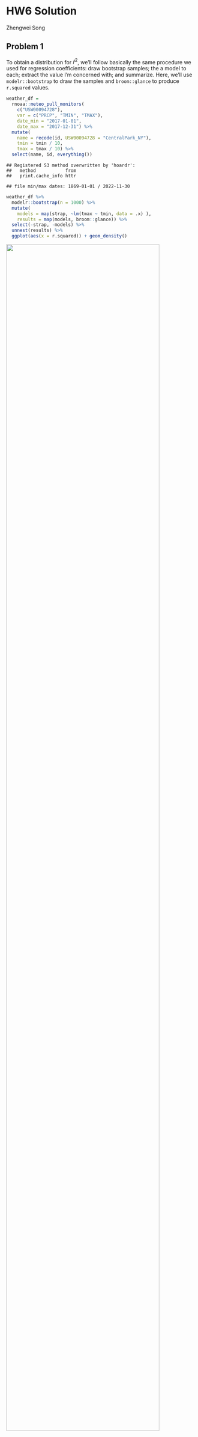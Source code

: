 HW6 Solution
================
Zhengwei Song

## Problem 1

To obtain a distribution for $\hat{r}^2$, we’ll follow basically the
same procedure we used for regression coefficients: draw bootstrap
samples; the a model to each; extract the value I’m concerned with; and
summarize. Here, we’ll use `modelr::bootstrap` to draw the samples and
`broom::glance` to produce `r.squared` values.

``` r
weather_df = 
  rnoaa::meteo_pull_monitors(
    c("USW00094728"),
    var = c("PRCP", "TMIN", "TMAX"), 
    date_min = "2017-01-01",
    date_max = "2017-12-31") %>%
  mutate(
    name = recode(id, USW00094728 = "CentralPark_NY"),
    tmin = tmin / 10,
    tmax = tmax / 10) %>%
  select(name, id, everything())
```

    ## Registered S3 method overwritten by 'hoardr':
    ##   method           from
    ##   print.cache_info httr

    ## file min/max dates: 1869-01-01 / 2022-11-30

``` r
weather_df %>% 
  modelr::bootstrap(n = 1000) %>% 
  mutate(
    models = map(strap, ~lm(tmax ~ tmin, data = .x) ),
    results = map(models, broom::glance)) %>% 
  select(-strap, -models) %>% 
  unnest(results) %>% 
  ggplot(aes(x = r.squared)) + geom_density()
```

<img src="p8105_hw6_zs2539_files/figure-gfm/unnamed-chunk-1-1.png" width="90%" />

In this example, the $\hat{r}^2$ value is high, and the upper bound at 1
may be a cause for the generally skewed shape of the distribution. If we
wanted to construct a confidence interval for $R^2$, we could take the
2.5% and 97.5% quantiles of the estimates across bootstrap samples.
However, because the shape isn’t symmetric, using the mean +/- 1.96
times the standard error probably wouldn’t work well.

We can produce a distribution for $\log(\beta_0 * \beta1)$ using a
similar approach, with a bit more wrangling before we make our plot.

``` r
weather_df %>% 
  modelr::bootstrap(n = 1000) %>% 
  mutate(
    models = map(strap, ~lm(tmax ~ tmin, data = .x) ),
    results = map(models, broom::tidy)) %>% 
  select(-strap, -models) %>% 
  unnest(results) %>% 
  select(id = `.id`, term, estimate) %>% 
  pivot_wider(
    names_from = term, 
    values_from = estimate) %>% 
  rename(beta0 = `(Intercept)`, beta1 = tmin) %>% 
  mutate(log_b0b1 = log(beta0 * beta1)) %>% 
  ggplot(aes(x = log_b0b1)) + geom_density()
```

<img src="p8105_hw6_zs2539_files/figure-gfm/unnamed-chunk-2-1.png" width="90%" />

As with $r^2$, this distribution is somewhat skewed and has some
outliers.

The point of this is not to say you should always use the bootstrap –
it’s possible to establish “large sample” distributions for strange
parameters / values / summaries in a lot of cases, and those are great
to have. But it is helpful to know that there’s a way to do inference
even in tough cases.

## Problem 2

## Importing the dataset

``` r
homicide_raw <- read_csv("https://raw.githubusercontent.com/washingtonpost/data-homicides/master/homicide-data.csv")
```

#### Creating a `city_state` variable, binary variable `resolution` indicating case disposition, omitting cities excluded victim race and Tulsa, AL with data entry mistake. Also, limiting `victim_race` is white or black, making `victim_age` numeric.

``` r
homicide_df = homicide_raw %>% 
    janitor::clean_names() %>%
    mutate(
        reported_date = as.Date(as.character(reported_date), format = "%Y%m%d"),
        city_state = str_c(city, state, sep = ", "),
        resolved = as.numeric(disposition == "Closed by arrest"),
        victim_age = as.numeric(victim_age),
        victim_race = fct_relevel(victim_race, "White")
    ) %>%
    relocate(city_state) %>%
    filter(!city_state %in% c("Dallas, TX","Phoenix, AZ","Kansas City, MO","Tulsa, AL"),
         victim_race %in% c("White","Black"))
```

#### Applying `glm` to fit a logistic regression with resolved vs unresolved as the outcome; victim age, sex and race as predictors. Also, saving the output of `glm` as an R object.

``` r
baltimore_logistic = homicide_df %>%
    filter(city_state == "Baltimore, MD") %>%
    glm(resolved ~ victim_age + victim_race + victim_sex, data = ., family = binomial()) 
```

#### Applying the `broom::tidy` to the above object; Obtaining the estimate and confidence interval of the adjusted odds ratio, for solving homicides comparing male victims to female victims keeping all other variables fixed.

``` r
baltimore_logistic %>% 
  broom::tidy(conf.int = T) %>% 
  mutate(OR = exp(estimate),
         CI_Lower = exp(conf.low),
         CI_Upper = exp(conf.high)) %>%
  select(term, log_OR = estimate, OR,CI_Lower,CI_Upper, p.value) %>% 
  knitr::kable(align = "lrr",
               col.names = c("Term","Estimate","OR", "95% CI Lower", "95% CI Upper", "P-value"),
               digits = 3)
```

| Term             | Estimate |    OR | 95% CI Lower | 95% CI Upper | P-value |
|:-----------------|---------:|------:|:-------------|-------------:|--------:|
| (Intercept)      |    1.152 | 3.164 | 1.998        |        5.057 |   0.000 |
| victim_age       |   -0.007 | 0.993 | 0.987        |        1.000 |   0.043 |
| victim_raceBlack |   -0.842 | 0.431 | 0.305        |        0.606 |   0.000 |
| victim_sexMale   |   -0.854 | 0.426 | 0.324        |        0.558 |   0.000 |

- Keeping all other variables fixed, in Baltimore, MD, homicides in
  which the victim is male are significantly less like to be resolved
  than those in which the victim is female.

## Running `glm` for each of the cities in the dataset; Extracting the adjusted odds ratio and CI, for solving homicides comparing male victims to female victims;

``` r
allcities_logistic = homicide_df %>% 
  nest(data = -city_state) %>% 
  mutate(
    models = map(data, ~glm(resolved ~ victim_age + victim_race + victim_sex, data = ., family = binomial())),
    results = map(models, ~broom::tidy(.x, conf.int = T))) %>% 
  select(-data, -models) %>% 
  unnest(results)
```

``` r
allcities_or = allcities_logistic %>%
    mutate(term = fct_inorder(term),
         OR = exp(estimate),
         ci_lower = exp(conf.low),
         ci_upper = exp(conf.high)
         ) %>%
    select(city_state, term, log_OR = estimate, OR, ci_lower, ci_upper,p.value) %>%
    filter(term == "victim_sexMale")
    
    allcities_or %>% knitr::kable(align = "lrr",
               col.names = c("City, State","Term","Estimate","OR", "95% CI Lower", "95% CI Upper", "P-value"),
               digits = 3)
```

| City, State        |           Term | Estimate | OR    | 95% CI Lower | 95% CI Upper | P-value |
|:-------------------|---------------:|---------:|:------|-------------:|-------------:|:--------|
| Albuquerque, NM    | victim_sexMale |    0.570 | 1.767 |        0.825 |        3.762 | 0.139   |
| Atlanta, GA        | victim_sexMale |    0.000 | 1.000 |        0.680 |        1.458 | 1.000   |
| Baltimore, MD      | victim_sexMale |   -0.854 | 0.426 |        0.324 |        0.558 | 0.000   |
| Baton Rouge, LA    | victim_sexMale |   -0.964 | 0.381 |        0.204 |        0.684 | 0.002   |
| Birmingham, AL     | victim_sexMale |   -0.139 | 0.870 |        0.571 |        1.314 | 0.511   |
| Boston, MA         | victim_sexMale |   -0.395 | 0.674 |        0.353 |        1.277 | 0.226   |
| Buffalo, NY        | victim_sexMale |   -0.653 | 0.521 |        0.288 |        0.936 | 0.029   |
| Charlotte, NC      | victim_sexMale |   -0.123 | 0.884 |        0.551 |        1.391 | 0.600   |
| Chicago, IL        | victim_sexMale |   -0.891 | 0.410 |        0.336 |        0.501 | 0.000   |
| Cincinnati, OH     | victim_sexMale |   -0.917 | 0.400 |        0.231 |        0.667 | 0.001   |
| Columbus, OH       | victim_sexMale |   -0.630 | 0.532 |        0.377 |        0.748 | 0.000   |
| Denver, CO         | victim_sexMale |   -0.736 | 0.479 |        0.233 |        0.962 | 0.041   |
| Detroit, MI        | victim_sexMale |   -0.541 | 0.582 |        0.462 |        0.734 | 0.000   |
| Durham, NC         | victim_sexMale |   -0.208 | 0.812 |        0.382 |        1.658 | 0.576   |
| Fort Worth, TX     | victim_sexMale |   -0.402 | 0.669 |        0.394 |        1.121 | 0.131   |
| Fresno, CA         | victim_sexMale |    0.289 | 1.335 |        0.567 |        3.048 | 0.496   |
| Houston, TX        | victim_sexMale |   -0.341 | 0.711 |        0.557 |        0.906 | 0.006   |
| Indianapolis, IN   | victim_sexMale |   -0.085 | 0.919 |        0.678 |        1.241 | 0.582   |
| Jacksonville, FL   | victim_sexMale |   -0.329 | 0.720 |        0.536 |        0.965 | 0.028   |
| Las Vegas, NV      | victim_sexMale |   -0.178 | 0.837 |        0.606 |        1.151 | 0.278   |
| Long Beach, CA     | victim_sexMale |   -0.891 | 0.410 |        0.143 |        1.024 | 0.072   |
| Los Angeles, CA    | victim_sexMale |   -0.413 | 0.662 |        0.457 |        0.954 | 0.028   |
| Louisville, KY     | victim_sexMale |   -0.712 | 0.491 |        0.301 |        0.784 | 0.003   |
| Memphis, TN        | victim_sexMale |   -0.324 | 0.723 |        0.526 |        0.984 | 0.042   |
| Miami, FL          | victim_sexMale |   -0.663 | 0.515 |        0.304 |        0.873 | 0.013   |
| Milwaukee, wI      | victim_sexMale |   -0.319 | 0.727 |        0.495 |        1.054 | 0.098   |
| Minneapolis, MN    | victim_sexMale |   -0.054 | 0.947 |        0.476 |        1.881 | 0.876   |
| Nashville, TN      | victim_sexMale |    0.034 | 1.034 |        0.681 |        1.556 | 0.873   |
| New Orleans, LA    | victim_sexMale |   -0.536 | 0.585 |        0.422 |        0.812 | 0.001   |
| New York, NY       | victim_sexMale |   -1.338 | 0.262 |        0.133 |        0.485 | 0.000   |
| Oakland, CA        | victim_sexMale |   -0.574 | 0.563 |        0.364 |        0.867 | 0.009   |
| Oklahoma City, OK  | victim_sexMale |   -0.026 | 0.974 |        0.623 |        1.520 | 0.908   |
| Omaha, NE          | victim_sexMale |   -0.961 | 0.382 |        0.199 |        0.711 | 0.003   |
| Philadelphia, PA   | victim_sexMale |   -0.701 | 0.496 |        0.376 |        0.650 | 0.000   |
| Pittsburgh, PA     | victim_sexMale |   -0.842 | 0.431 |        0.263 |        0.696 | 0.001   |
| Richmond, VA       | victim_sexMale |    0.006 | 1.006 |        0.483 |        1.994 | 0.987   |
| San Antonio, TX    | victim_sexMale |   -0.350 | 0.705 |        0.393 |        1.238 | 0.230   |
| Sacramento, CA     | victim_sexMale |   -0.402 | 0.669 |        0.326 |        1.314 | 0.255   |
| Savannah, GA       | victim_sexMale |   -0.143 | 0.867 |        0.419 |        1.780 | 0.697   |
| San Bernardino, CA | victim_sexMale |   -0.692 | 0.500 |        0.166 |        1.462 | 0.206   |
| San Diego, CA      | victim_sexMale |   -0.884 | 0.413 |        0.191 |        0.830 | 0.017   |
| San Francisco, CA  | victim_sexMale |   -0.498 | 0.608 |        0.312 |        1.155 | 0.134   |
| St. Louis, MO      | victim_sexMale |   -0.352 | 0.703 |        0.530 |        0.932 | 0.014   |
| Stockton, CA       | victim_sexMale |    0.301 | 1.352 |        0.626 |        2.994 | 0.447   |
| Tampa, FL          | victim_sexMale |   -0.214 | 0.808 |        0.340 |        1.860 | 0.619   |
| Tulsa, OK          | victim_sexMale |   -0.025 | 0.976 |        0.609 |        1.544 | 0.917   |
| Washington, DC     | victim_sexMale |   -0.371 | 0.690 |        0.465 |        1.012 | 0.061   |

#### Creating plot that shows the estimated ORs and CIs for each city

``` r
allcities_or %>% 
  mutate(city_state = fct_reorder(city_state, OR)) %>% 
  ggplot(aes(x = city_state, y = OR)) + 
  geom_point() +
  geom_errorbar(aes(ymin = ci_lower, ymax = ci_upper)) +
  theme(axis.text.x = element_text(angle = 60, hjust = 1)) +
   labs(
    title = "Estimated ORs and CIs for solved homicides of each city comparing male to female victim",
    x = "City, State",
    y = "Estimated ORs"
  )
```

<img src="p8105_hw6_zs2539_files/figure-gfm/unnamed-chunk-9-1.png" width="90%" />

- Holding all other variables constant, homicide cases with male victims
  are generally less likely to be solved compared to homicide cases with
  female victims because for most cities, the OR and its CI is less than
  1 compared to female victims. However, there are some cities where the
  CI includes 1, meaning that homicide cases with male and female
  victims are solved at no apparent difference.

## Problem 3

#### Loading and cleaning the data

``` r
birthweight_raw = read_csv("./data/birthweight.csv")

birthweight_df = birthweight_raw %>% 
    janitor::clean_names() %>%
    mutate(
        across(.cols = c(babysex, frace, malform, mrace), as.factor)
        ) %>%
  mutate(
      babysex = ifelse(babysex == "1", "male","female"),
      malform = ifelse(malform == "0", "absent","present"),
      frace = recode(frace, "1" = "White", "2" = "Black", "3" = "Asian", "4" = "Puerto Rican", "8" = "Other", "9" = "Unknown"),
      mrace = recode(mrace, "1" = "White", "2" = "Black", "3" = "Asian", "4" = "Puerto Rican", "8" = "Other")
         )
```

- `babysex`,`frace`,`malform` and `mrace` were converted from numeric to
  factor, because they are categorical variables.

- These categorical data were applied `recode` to make it more
  intuitive.

#### Missing data check

``` r
skimr::skim(birthweight_df)[c(2,4)] %>% t() %>% knitr::kable()
```

|               |         |         |       |       |       |         |     |       |         |         |          |         |        |        |         |         |       |      |        |        |
|:--------------|:--------|:--------|:------|:------|:------|:--------|:----|:------|:--------|:--------|:---------|:--------|:-------|:-------|:--------|:--------|:------|:-----|:-------|:-------|
| skim_variable | babysex | malform | frace | mrace | bhead | blength | bwt | delwt | fincome | gaweeks | menarche | mheight | momage | parity | pnumlbw | pnumsga | ppbmi | ppwt | smoken | wtgain |
| complete_rate | 1       | 1       | 1     | 1     | 1     | 1       | 1   | 1     | 1       | 1       | 1        | 1       | 1      | 1      | 1       | 1       | 1     | 1    | 1      | 1      |

- There is no missing data. The cleaned dataset contains 4342
  observations and 20 variables: babysex, bhead, blength, bwt, delwt,
  fincome, frace, gaweeks, malform, menarche, mheight, momage, mrace,
  parity, pnumlbw, pnumsga, ppbmi, ppwt, smoken, wtgain

#### The Correlations with Birth Weight

``` r
birthweight_raw %>% 
  cor_mat() %>%
  cor_gather() %>%
  filter(var1 %in% "bwt") %>%
  filter(!var2 %in% "bwt") %>%
  mutate(
    sig_p = ifelse(p < 0.01, T, F),
    cor_if_sig = ifelse(p < 0.01, cor, NA)
    ) %>% 
  ggplot(aes(
    x = var1, 
    y = var2, 
    fill = cor,
    label = round(cor_if_sig, 2))) + 
  geom_tile(color = "white") +   
  geom_text(
    color = "white",
    size = 4
  ) + 
  scale_x_discrete(
    labels = c("Birth Weight")
  ) + 
  labs(
    x = "Outcome",
    y = "Predictors",
    title = "Correlations between predictors and outcome",
    subtitle = "significant predictors at significance level 0.01",
    fill = "Correlation"
  )
```

<img src="p8105_hw6_zs2539_files/figure-gfm/unnamed-chunk-12-1.png" width="90%" />

- Based on t-test, the variables with p-value less than 0.01 are to be
  selected as potential predictors.

#### Based on the correlation plot, and intuitively, `babysex`, `bhead`, `gaweeks`, `blength`, `wtgain`, `ppwt` are to be included as potential predictors; Hence we can build models on every subsets of these variables and choose the optimal one with the lowest BIC.

``` r
# find all possible subsets of variables
subsets = unlist(lapply(1:6, combn, x = c("babysex", "bhead", "blength", "wtgain", "ppwt","gaweeks"),  simplify = F), recursive = F)

calc_BIC = function(variables){
  
    formula = as.formula(paste("bwt", paste(variables, collapse = " + "), sep = "~"))
  
    model = lm(formula, birthweight_df)
  return(broom::glance(model) %>% pull("BIC"))
}

# calculate BIC value of every model
BICs = map(subsets, calc_BIC) %>% as_vector()

# choose model with the lowest BIC
index = which(BICs == min(BICs))[[1]]
variables = subsets[[index]]
formula = as.formula(paste("bwt", paste(variables, collapse = " + "), sep = "~"))
fit_optimal = lm(formula, birthweight_df)

summary(fit_optimal)
```

    ## 
    ## Call:
    ## lm(formula = formula, data = birthweight_df)
    ## 
    ## Residuals:
    ##      Min       1Q   Median       3Q      Max 
    ## -1094.98  -183.45    -9.24   172.86  2541.84 
    ## 
    ## Coefficients:
    ##               Estimate Std. Error t value Pr(>|t|)    
    ## (Intercept) -6206.5185    96.5745 -64.267  < 2e-16 ***
    ## babysexmale   -32.5114     8.7146  -3.731 0.000193 ***
    ## bhead         137.1713     3.5293  38.867  < 2e-16 ***
    ## blength        78.8211     2.0673  38.127  < 2e-16 ***
    ## wtgain          3.8008     0.4027   9.438  < 2e-16 ***
    ## ppwt            1.5966     0.2161   7.388 1.78e-13 ***
    ## gaweeks        13.1690     1.4951   8.808  < 2e-16 ***
    ## ---
    ## Signif. codes:  0 '***' 0.001 '**' 0.01 '*' 0.05 '.' 0.1 ' ' 1
    ## 
    ## Residual standard error: 281.6 on 4335 degrees of freedom
    ## Multiple R-squared:  0.6981, Adjusted R-squared:  0.6977 
    ## F-statistic:  1671 on 6 and 4335 DF,  p-value: < 2.2e-16

#### Collinearity Check for continuous variables

``` r
selected_variables =
  birthweight_df %>%
  select(bhead, blength, wtgain, ppwt, gaweeks, bwt)

chart.Correlation(selected_variables, method = "pearson")
```

<img src="p8105_hw6_zs2539_files/figure-gfm/unnamed-chunk-14-1.png" width="90%" />

- From the plot, among predictors, `bhead` vs `blength` or `gaweeks`,
  `blength` vs `gaweeks` showed a potential collinearity.

#### Final selection of continuous and categorical predictors

``` r
selected_variables =
  birthweight_df %>%
  select(bhead, blength, gaweeks, bwt, babysex, mrace, wtgain, ppwt)
```

#### Fitting the linear model with finally selected predictors

``` r
fit_final <- lm(bwt ~ bhead + blength + gaweeks + babysex + mrace + wtgain + ppwt+ bhead:blength +
             bhead:blength:gaweeks, 
           data = selected_variables)
summary(fit_final) %>% 
  broom::tidy() %>%
  select(term, estimate, p.value)
```

    ## # A tibble: 12 × 3
    ##    term                    estimate  p.value
    ##    <chr>                      <dbl>    <dbl>
    ##  1 (Intercept)           -2295.     7.74e- 3
    ##  2 bhead                   -19.0    6.06e- 1
    ##  3 blength                 -27.3    2.76e- 1
    ##  4 gaweeks                  50.3    8.05e- 4
    ##  5 babysexmale             -35.4    3.49e- 5
    ##  6 mraceBlack             -127.     1.15e-44
    ##  7 mraceAsian              -54.1    2.04e- 1
    ##  8 mracePuerto Rican      -107.     1.11e- 8
    ##  9 wtgain                    3.99   6.34e-24
    ## 10 ppwt                      1.65   1.56e-14
    ## 11 bhead:blength             4.04   1.05e- 4
    ## 12 bhead:blength:gaweeks    -0.0236 9.33e- 3

``` r
summary(fit_final) %>% 
  broom::glance()
```

    ## # A tibble: 1 × 8
    ##   r.squared adj.r.squared sigma statistic p.value    df df.residual  nobs
    ##       <dbl>         <dbl> <dbl>     <dbl>   <dbl> <dbl>       <int> <dbl>
    ## 1     0.713         0.713  275.      980.       0    11        4330  4342

#### Residual plot

``` r
selected_variables %>%
  add_residuals(fit_final) %>%
  add_predictions(fit_final) %>%
  ggplot(aes(x = pred, y = resid)) +
  geom_point() +
  geom_smooth(method = "lm", se = FALSE) +
  labs(title = "Plot of the model residuals against fitted values",
       x = "Fitted Values", y = "Residuals") +
  theme(plot.title = element_text(hjust = 0.5, face = "bold"))
```

<img src="p8105_hw6_zs2539_files/figure-gfm/unnamed-chunk-17-1.png" width="90%" />

#### Comparison in terms of the cross-validated prediction error

``` r
set.seed(2022)
cv_dataset = selected_variables %>%
    crossv_mc(n = 100,test = 0.2)
  
cv_df = cv_dataset %>%
    mutate(
        train = map(train, as_tibble),
        test = map(test, as_tibble))

cv_df = cv_df %>%
    mutate(
        linear_mod1  = map(train, ~lm(bwt ~ bhead + blength + gaweeks + babysex + mrace+ wtgain + ppwt + bhead:blength + bhead:blength:gaweeks, data = .x)),
        linear_mod2  = map(train, ~lm(bwt ~ blength + gaweeks, data = .x)),
        linear_mod3  = map(train, ~lm(bwt ~ bhead + blength + babysex, data = .x))) %>%
    mutate(
        rmse_my_model = map2_dbl(linear_mod1, test, ~rmse(model = .x, data = .y)),
        rmse_given_model1 = map2_dbl(linear_mod2, test, ~rmse(model = .x, data = .y)),
        rmse_given_model2 = map2_dbl(linear_mod3, test, ~rmse(model = .x, data = .y)))
```

#### Root Mean Square Error in the three models

``` r
cv_df %>% 
    select(starts_with("rmse")) %>% 
    pivot_longer(
    everything(),
    names_to = "model", 
    values_to = "rmse",
    names_prefix = "rmse_") %>% 
    mutate(model = fct_inorder(model)) %>% 
    ggplot(aes(x = model, y = rmse)) + 
    geom_boxplot() +
    labs(title = "Prediction Error Distributions across Models", x = "Models", y = "Root Mean Square Error")+
    scale_x_discrete(
        labels = c("My Model", "Given Model 1", "Given Model 2")) +
    theme(plot.title = element_text(hjust = 0.5, face = "bold"))
```

<img src="p8105_hw6_zs2539_files/figure-gfm/unnamed-chunk-19-1.png" width="90%" />

- Based on cross-validation, my model has the relatively lowest root
  mean square error and therefore my model works better. While the first
  given model with predictors **length at birth** and **gestational
  age** has the highest cross-validated RMSE.
